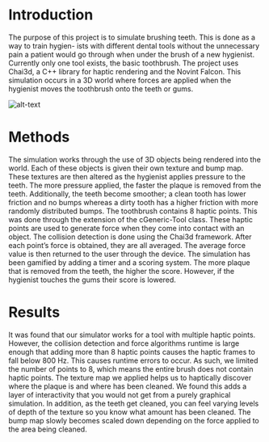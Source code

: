 # Introduction

The purpose of this project is to simulate brushing teeth. This is done as a way to train hygien- ists with different dental tools without the unnecessary pain a patient would go through when under the brush of a new hygienist. Currently only one tool exists, the basic toothbrush. The project uses Chai3d, a C++ library for haptic rendering and the Novint Falcon. This simulation occurs in a 3D world where forces are applied when the hygienist moves the toothbrush onto the teeth or gums.

![alt-text](https://s3-us-west-1.amazonaws.com/www.jasonwiker.ca/assets/img/haptics2.png)

# Methods

The simulation works through the use of 3D objects being rendered into the world. Each of these objects is given their own texture and bump map. These textures are then altered as the hygienist applies pressure to the teeth. The more pressure applied, the faster the plaque is removed from the teeth. Additionally, the teeth become smoother; a clean tooth has lower friction and no bumps whereas a dirty tooth has a higher friction with more randomly distributed bumps.
The toothbrush contains 8 haptic points. This was done through the extension of the cGeneric-Tool class. These haptic points are used to generate force when they come into contact with an object. The collision detection is done using the Chai3d
framework. After each point’s force is obtained, they are all averaged. The average force value is then returned to the user through the device.
The simulation has been gamified by adding a timer and a scoring system. The more plaque that is removed from the teeth, the higher the score. However, if the hygienist touches the gums their score is lowered.

# Results

It was found that our simulator works for a tool with multiple haptic points. However, the collision detection and force algorithms runtime is large enough that adding more
than 8 haptic points causes the haptic frames to fall below 800 Hz. This causes runtime errors to occur. As such, we limited the number of points
to 8, which means the entire brush does not contain haptic points.
The texture map we applied helps us to haptically discover where the plaque is and where has been cleaned. We found this adds a layer of interactivity that you would not get from a purely graphical simulation. In addition, as the teeth get cleaned, you can feel varying levels of depth of the texture so you know what amount has been cleaned. The bump map slowly becomes scaled down depending on the force applied to the area being cleaned.
